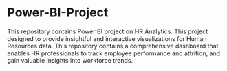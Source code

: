 # Power-BI-Project
This repository contains Power BI project on HR Analytics.  This project designed to provide insightful and interactive visualizations for Human Resources data. This repository contains a comprehensive dashboard that enables HR professionals to track employee performance and attrition, and gain valuable insights into workforce trends.
